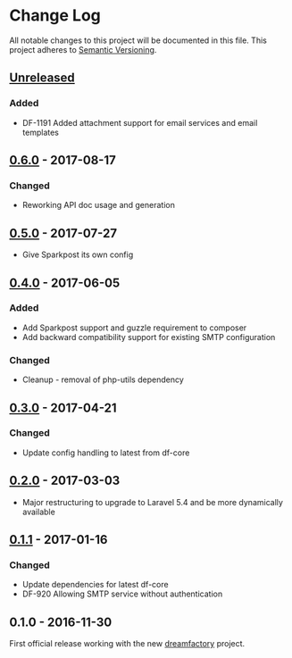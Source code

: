 # Change Log
All notable changes to this project will be documented in this file.
This project adheres to [Semantic Versioning](http://semver.org/).

## [Unreleased]
### Added
- DF-1191 Added attachment support for email services and email templates

## [0.6.0] - 2017-08-17
### Changed
- Reworking API doc usage and generation

## [0.5.0] - 2017-07-27
- Give Sparkpost its own config

## [0.4.0] - 2017-06-05
### Added
- Add Sparkpost support and guzzle requirement to composer
- Add backward compatibility support for existing SMTP configuration
### Changed
- Cleanup - removal of php-utils dependency

## [0.3.0] - 2017-04-21
### Changed
- Update config handling to latest from df-core

## [0.2.0] - 2017-03-03
- Major restructuring to upgrade to Laravel 5.4 and be more dynamically available

## [0.1.1] - 2017-01-16
### Changed
- Update dependencies for latest df-core
- DF-920 Allowing SMTP service without authentication

## 0.1.0 - 2016-11-30
First official release working with the new [dreamfactory](https://github.com/dreamfactorysoftware/dreamfactory) project.

[Unreleased]: https://github.com/dreamfactorysoftware/df-email/compare/0.6.0...HEAD
[0.6.0]: https://github.com/dreamfactorysoftware/df-email/compare/0.5.0...0.6.0
[0.5.0]: https://github.com/dreamfactorysoftware/df-email/compare/0.4.0...0.5.0
[0.4.0]: https://github.com/dreamfactorysoftware/df-email/compare/0.3.0...0.4.0
[0.3.0]: https://github.com/dreamfactorysoftware/df-email/compare/0.2.0...0.3.0
[0.2.0]: https://github.com/dreamfactorysoftware/df-email/compare/0.1.1...0.2.0
[0.1.1]: https://github.com/dreamfactorysoftware/df-email/compare/0.1.0...0.1.1
